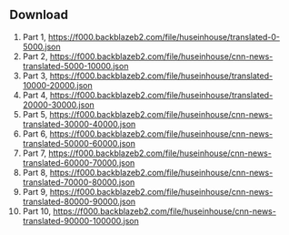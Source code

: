 ## Download

1. Part 1, https://f000.backblazeb2.com/file/huseinhouse/translated-0-5000.json
2. Part 2, https://f000.backblazeb2.com/file/huseinhouse/cnn-news-translated-5000-10000.json
3. Part 3, https://f000.backblazeb2.com/file/huseinhouse/translated-10000-20000.json
4. Part 4, https://f000.backblazeb2.com/file/huseinhouse/translated-20000-30000.json
5. Part 5, https://f000.backblazeb2.com/file/huseinhouse/cnn-news-translated-30000-40000.json
6. Part 6, https://f000.backblazeb2.com/file/huseinhouse/cnn-news-translated-50000-60000.json
7. Part 7, https://f000.backblazeb2.com/file/huseinhouse/cnn-news-translated-60000-70000.json
8. Part 8, https://f000.backblazeb2.com/file/huseinhouse/cnn-news-translated-70000-80000.json
9. Part 9, https://f000.backblazeb2.com/file/huseinhouse/cnn-news-translated-80000-90000.json
10. Part 10, https://f000.backblazeb2.com/file/huseinhouse/cnn-news-translated-90000-100000.json
